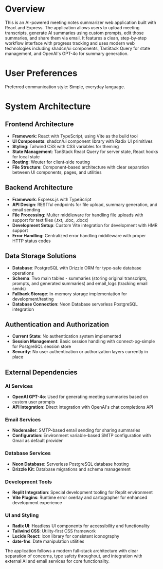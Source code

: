 # Overview

This is an AI-powered meeting notes summarizer web application built with React and Express. The application allows users to upload meeting transcripts, generate AI summaries using custom prompts, edit those summaries, and share them via email. It features a clean, step-by-step workflow interface with progress tracking and uses modern web technologies including shadcn/ui components, TanStack Query for state management, and OpenAI's GPT-4o for summary generation.

# User Preferences

Preferred communication style: Simple, everyday language.

# System Architecture

## Frontend Architecture
- **Framework**: React with TypeScript, using Vite as the build tool
- **UI Components**: shadcn/ui component library with Radix UI primitives
- **Styling**: Tailwind CSS with CSS variables for theming
- **State Management**: TanStack React Query for server state, React hooks for local state
- **Routing**: Wouter for client-side routing
- **File Structure**: Component-based architecture with clear separation between UI components, pages, and utilities

## Backend Architecture
- **Framework**: Express.js with TypeScript
- **API Design**: RESTful endpoints for file upload, summary generation, and email sending
- **File Processing**: Multer middleware for handling file uploads with support for text files (.txt, .doc, .docx)
- **Development Setup**: Custom Vite integration for development with HMR support
- **Error Handling**: Centralized error handling middleware with proper HTTP status codes

## Data Storage Solutions
- **Database**: PostgreSQL with Drizzle ORM for type-safe database operations
- **Schema**: Two main tables - summaries (storing original transcripts, prompts, and generated summaries) and email_logs (tracking email sends)
- **Fallback Storage**: In-memory storage implementation for development/testing
- **Database Connection**: Neon Database serverless PostgreSQL integration

## Authentication and Authorization
- **Current State**: No authentication system implemented
- **Session Management**: Basic session handling with connect-pg-simple for PostgreSQL session store
- **Security**: No user authentication or authorization layers currently in place

## External Dependencies

### AI Services
- **OpenAI GPT-4o**: Used for generating meeting summaries based on custom user prompts
- **API Integration**: Direct integration with OpenAI's chat completions API

### Email Services
- **Nodemailer**: SMTP-based email sending for sharing summaries
- **Configuration**: Environment variable-based SMTP configuration with Gmail as default provider

### Database Services
- **Neon Database**: Serverless PostgreSQL database hosting
- **Drizzle Kit**: Database migrations and schema management

### Development Tools
- **Replit Integration**: Special development tooling for Replit environment
- **Vite Plugins**: Runtime error overlay and cartographer for enhanced development experience

### UI and Styling
- **Radix UI**: Headless UI components for accessibility and functionality
- **Tailwind CSS**: Utility-first CSS framework
- **Lucide React**: Icon library for consistent iconography
- **date-fns**: Date manipulation utilities

The application follows a modern full-stack architecture with clear separation of concerns, type safety throughout, and integration with external AI and email services for core functionality.